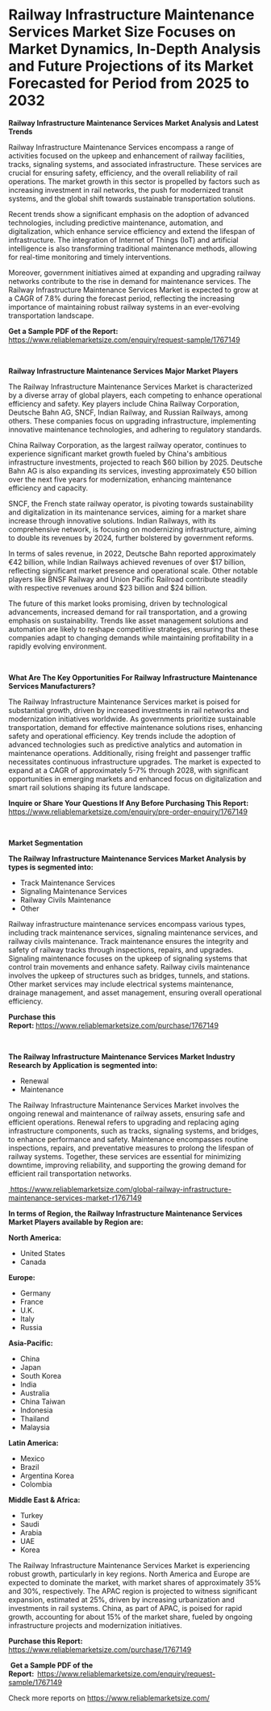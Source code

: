 <p><h1>Railway Infrastructure Maintenance Services Market Size Focuses on Market Dynamics, In-Depth Analysis and Future Projections of its Market Forecasted for Period from 2025 to 2032</h1></p><p><strong>Railway Infrastructure Maintenance Services Market Analysis and Latest Trends</strong></p>
<p><p>Railway Infrastructure Maintenance Services encompass a range of activities focused on the upkeep and enhancement of railway facilities, tracks, signaling systems, and associated infrastructure. These services are crucial for ensuring safety, efficiency, and the overall reliability of rail operations. The market growth in this sector is propelled by factors such as increasing investment in rail networks, the push for modernized transit systems, and the global shift towards sustainable transportation solutions.</p><p>Recent trends show a significant emphasis on the adoption of advanced technologies, including predictive maintenance, automation, and digitalization, which enhance service efficiency and extend the lifespan of infrastructure. The integration of Internet of Things (IoT) and artificial intelligence is also transforming traditional maintenance methods, allowing for real-time monitoring and timely interventions.</p><p>Moreover, government initiatives aimed at expanding and upgrading railway networks contribute to the rise in demand for maintenance services. The Railway Infrastructure Maintenance Services Market is expected to grow at a CAGR of 7.8% during the forecast period, reflecting the increasing importance of maintaining robust railway systems in an ever-evolving transportation landscape.</p></p>
<p><strong>Get a Sample PDF of the Report:&nbsp;</strong> <a href="https://www.reliablemarketsize.com/enquiry/request-sample/1767149?utm_campaign=3198&utm_medium=2&utm_source=Github&utm_content=ia&utm_term=31032025&utm_id=railway-infrastructure-maintenance-services">https://www.reliablemarketsize.com/enquiry/request-sample/1767149</a></p>
<p>&nbsp;</p>
<p><strong>Railway Infrastructure Maintenance Services Major Market Players</strong></p>
<p><p>The Railway Infrastructure Maintenance Services Market is characterized by a diverse array of global players, each competing to enhance operational efficiency and safety. Key players include China Railway Corporation, Deutsche Bahn AG, SNCF, Indian Railway, and Russian Railways, among others. These companies focus on upgrading infrastructure, implementing innovative maintenance technologies, and adhering to regulatory standards.</p><p>China Railway Corporation, as the largest railway operator, continues to experience significant market growth fueled by China's ambitious infrastructure investments, projected to reach $60 billion by 2025. Deutsche Bahn AG is also expanding its services, investing approximately €50 billion over the next five years for modernization, enhancing maintenance efficiency and capacity.</p><p>SNCF, the French state railway operator, is pivoting towards sustainability and digitalization in its maintenance services, aiming for a market share increase through innovative solutions. Indian Railways, with its comprehensive network, is focusing on modernizing infrastructure, aiming to double its revenues by 2024, further bolstered by government reforms.</p><p>In terms of sales revenue, in 2022, Deutsche Bahn reported approximately €42 billion, while Indian Railways achieved revenues of over $17 billion, reflecting significant market presence and operational scale. Other notable players like BNSF Railway and Union Pacific Railroad contribute steadily with respective revenues around $23 billion and $24 billion.</p><p>The future of this market looks promising, driven by technological advancements, increased demand for rail transportation, and a growing emphasis on sustainability. Trends like asset management solutions and automation are likely to reshape competitive strategies, ensuring that these companies adapt to changing demands while maintaining profitability in a rapidly evolving environment.</p></p>
<p>&nbsp;</p>
<p><strong>What Are The Key Opportunities For Railway Infrastructure Maintenance Services Manufacturers?</strong></p>
<p><p>The Railway Infrastructure Maintenance Services market is poised for substantial growth, driven by increased investments in rail networks and modernization initiatives worldwide. As governments prioritize sustainable transportation, demand for effective maintenance solutions rises, enhancing safety and operational efficiency. Key trends include the adoption of advanced technologies such as predictive analytics and automation in maintenance operations. Additionally, rising freight and passenger traffic necessitates continuous infrastructure upgrades. The market is expected to expand at a CAGR of approximately 5-7% through 2028, with significant opportunities in emerging markets and enhanced focus on digitalization and smart rail solutions shaping its future landscape.</p></p>
<p><strong>Inquire or Share Your Questions If Any Before Purchasing This Report:</strong> <a href="https://www.reliablemarketsize.com/enquiry/pre-order-enquiry/1767149?utm_campaign=3198&utm_medium=2&utm_source=Github&utm_content=ia&utm_term=31032025&utm_id=railway-infrastructure-maintenance-services">https://www.reliablemarketsize.com/enquiry/pre-order-enquiry/1767149</a></p>
<p>&nbsp;</p>
<p><strong>Market Segmentation</strong></p>
<p><strong>The Railway Infrastructure Maintenance Services Market Analysis by types is segmented into:</strong></p>
<p><ul><li>Track Maintenance Services</li><li>Signaling Maintenance Services</li><li>Railway Civils Maintenance</li><li>Other</li></ul></p>
<p><p>Railway infrastructure maintenance services encompass various types, including track maintenance services, signaling maintenance services, and railway civils maintenance. Track maintenance ensures the integrity and safety of railway tracks through inspections, repairs, and upgrades. Signaling maintenance focuses on the upkeep of signaling systems that control train movements and enhance safety. Railway civils maintenance involves the upkeep of structures such as bridges, tunnels, and stations. Other market services may include electrical systems maintenance, drainage management, and asset management, ensuring overall operational efficiency.</p></p>
<p><strong>Purchase this Report:&nbsp;</strong><a href="https://www.reliablemarketsize.com/purchase/1767149?utm_campaign=3198&utm_medium=2&utm_source=Github&utm_content=ia&utm_term=31032025&utm_id=railway-infrastructure-maintenance-services">https://www.reliablemarketsize.com/purchase/1767149</a></p>
<p>&nbsp;</p>
<p><strong>The Railway Infrastructure Maintenance Services Market Industry Research by Application is segmented into:</strong></p>
<p><ul><li>Renewal</li><li>Maintenance</li></ul></p>
<p><p>The Railway Infrastructure Maintenance Services Market involves the ongoing renewal and maintenance of railway assets, ensuring safe and efficient operations. Renewal refers to upgrading and replacing aging infrastructure components, such as tracks, signaling systems, and bridges, to enhance performance and safety. Maintenance encompasses routine inspections, repairs, and preventative measures to prolong the lifespan of railway systems. Together, these services are essential for minimizing downtime, improving reliability, and supporting the growing demand for efficient rail transportation networks.</p></p>
<p><a href="https://www.reliablemarketsize.com/global-railway-infrastructure-maintenance-services-market-r1767149?utm_campaign=3198&utm_medium=2&utm_source=Github&utm_content=ia&utm_term=31032025&utm_id=railway-infrastructure-maintenance-services">&nbsp;https://www.reliablemarketsize.com/global-railway-infrastructure-maintenance-services-market-r1767149</a></p>
<p><strong>In terms of Region, the Railway Infrastructure Maintenance Services Market Players available by Region are:</strong></p>
<p>
    <p> <strong> North America: </strong>
        <ul>
            <li>United States</li>
            <li>Canada</li>
        </ul>
        </p> 
    <p> <strong> Europe: </strong>
        <ul>
            <li>Germany</li>
            <li>France</li>
            <li>U.K.</li>
            <li>Italy</li>
            <li>Russia</li>
        </ul>
        </p> 
    <p> <strong> Asia-Pacific: </strong>
        <ul>
            <li>China</li>
            <li>Japan</li>
            <li>South Korea</li>
            <li>India</li>
            <li>Australia</li>
            <li>China Taiwan</li>
            <li>Indonesia</li>
            <li>Thailand</li>
            <li>Malaysia</li>
        </ul>
        </p> 
    <p> <strong> Latin America: </strong>
        <ul>
            <li>Mexico</li>
            <li>Brazil</li>
            <li>Argentina Korea</li>
            <li>Colombia</li>
        </ul>
        </p> 
    <p> <strong> Middle East & Africa: </strong>
        <ul>
            <li>Turkey</li>
            <li>Saudi</li>
            <li>Arabia</li>
            <li>UAE</li>
            <li>Korea</li>
        </ul>
    </p>
    </p>
<p><p>The Railway Infrastructure Maintenance Services Market is experiencing robust growth, particularly in key regions. North America and Europe are expected to dominate the market, with market shares of approximately 35% and 30%, respectively. The APAC region is projected to witness significant expansion, estimated at 25%, driven by increasing urbanization and investments in rail systems. China, as part of APAC, is poised for rapid growth, accounting for about 15% of the market share, fueled by ongoing infrastructure projects and modernization initiatives.</p></p>
<p><strong>Purchase this Report: </strong><a href="https://www.reliablemarketsize.com/purchase/1767149?utm_campaign=3198&utm_medium=2&utm_source=Github&utm_content=ia&utm_term=31032025&utm_id=railway-infrastructure-maintenance-services">https://www.reliablemarketsize.com/purchase/1767149</a></p>
<p>&nbsp;<strong>Get a Sample PDF of the Report:&nbsp;&nbsp;</strong><a href="https://www.reliablemarketsize.com/enquiry/request-sample/1767149?utm_campaign=3198&utm_medium=2&utm_source=Github&utm_content=ia&utm_term=31032025&utm_id=railway-infrastructure-maintenance-services">https://www.reliablemarketsize.com/enquiry/request-sample/1767149</a></p>
<p><strong></strong></p>
<p>Check more reports on <a href="https://www.reliablemarketsize.com/?utm_campaign=3198&utm_medium=2&utm_source=Github&utm_content=ia&utm_term=31032025&utm_id=railway-infrastructure-maintenance-services">https://www.reliablemarketsize.com/</a></p>
